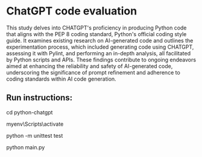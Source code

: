 # ChatGPT code evaluation
This study delves into CHATGPT's proficiency in producing Python code that aligns with the PEP 8 coding standard, Python's official coding style guide. It examines existing research on AI-generated code and outlines the experimentation process, which included generating code using CHATGPT, assessing it with Pylint, and performing an in-depth analysis, all facilitated by Python scripts and APIs.
These findings contribute to ongoing endeavors aimed at enhancing the reliability and safety of AI-generated code, underscoring the significance of prompt refinement and adherence to coding standards within AI code generation.

## Run instructions:
cd python-chatgpt

myenv\Scripts\activate

python -m unittest test 

python main.py
